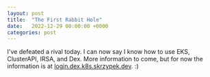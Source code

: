 ```yaml
---
layout: post
title:  "The First Rabbit Hole"
date:   2022-12-29 00:00:00 +0000
categories: post
---
```


I've defeated a rival today. I can now say I know how to use EKS, ClusterAPI, IRSA, and Dex. More information to come, but for now the information is at [login.dex.k8s.skrzypek.dev](https://login.dex.k8s.skrzypek.dev). :) 
